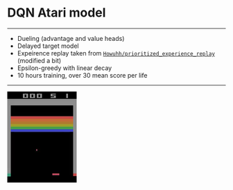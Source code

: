 # DQN Atari model
---
- Dueling (advantage and value heads)
- Delayed target model
- Expeirence replay taken from [`Howuhh/prioritized_experience_replay`](https://github.com/Howuhh/prioritized_experience_replay) (modified a bit)
- Epsilon-greedy with linear decay
- 10 hours training, over 30 mean score per life
---
![Game](game.gif)

